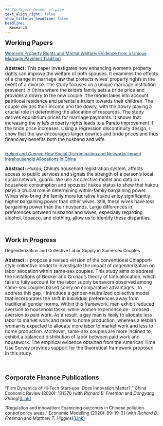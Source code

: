 ```yaml
---
## Configure header of page
text_align_right: false
show_title_as_headline: false
headline: |
  Research
---
```


<big><big><b>Working Papers</b></big></big>

<div> 
<a href="https://nbviewer.org/github/lzhuge/lzhuge.github.io/blob/main/papers/Womens_Property_Rights.pdf" style="color:#154360;" target="_blank">Women’s Property Rights and Marital Welfare: Evidence from a Unique Marriage Payment Tradition</a>
<br> <p style="line-height:120%; font-size: 15px"> <b>Abstract:</b> This paper investigates how enhancing women’s property rights can improve the welfare of both spouses. It examines the effects of a change in marriage law that protects wives’ property rights in the event of a divorce. The study focuses on a unique marriage institution prevalent in China where the bride’s family sets a bride price and provides a dowry to the new couple. The model takes into account patrilocal residence and parental altruism towards their children. The couple divides their income and the dowry, with the dowry playing a crucial role in determining the allocation of resources. The study derives equilibrium prices for marriage payments. It shows that increasing the wife’s property rights leads to a Pareto improvement if the bride price increases. Using a regression discontinuity design, I show that the law encourages larger dowries and bride prices and thus financially benefits both the husband and wife.</p>
</div>

<div style="line-height:100%;">
    <br>
</div>

<div> 
<a href="https://nbviewer.org/github/lzhuge/lzhuge.github.io/blob/main/papers/hukou.pdf" style="color:#154360;" target="_blank"><i>Hukou</i> and <i>Guanxi</i>: How Social Discrimination and Networks Impact Intrahousehold Allocations in China</a>
<br> <p style="line-height:120%; font-size: 15px"> <b>Abstract:</b> <i>Hukou</i>, China’s household registration system, affects access to public services and signals the strength of a person’s local social network, guanxi. We use a collective model and data on household consumption and spouses’ hukou status to show that hukou plays a crucial role in determining within-family bargaining power. Wives who bring the family more lucrative <i>hukou</i> enjoy significantly higher bargaining power than other wives. Still, these wives have less bargaining power than their husbands. Large differences in preferences between husbands and wives, especially regarding alcohol, tobacco, and clothing, allow us to identify these disparities.</p>
</div>

<div style="line-height:150%;">
    <br>
</div>

<big><big><b>Work in Progress</b></big></big>

<div> 
Degenderization and Collective Labor Supply in Same-sex Couples
<br> <p style="line-height:120%; font-size: 15px"> <b>Abstract:</b> I propose a revised version of the conventional Chiappori-style collective model to investigate the impact of degenderization on labor allocation within same-sex couples. This study aims to address the limitations of Becker and Gronau’s theory of time allocation, which fails to fully account for the labor supply behaviors observed among same-sex couples based solely on comparative advantages. To address this gap, I introduce a gender-neutralized collective model that incorporates the shift in individual preferences away from traditional gender norms. Within this framework, men exhibit reduced aversion to household tasks, while women experience de- creased aversion to paid work. As a result, a gay man is likely to allocate less labor to market work and more to home production, whereas a lesbian woman is expected to allocate more labor to market work and less to home production. Moreover, same-sex couples are more inclined to exhibit a balanced distribution of labor between paid work and housework. The empirical evidence obtained from the American Time Use Survey provides support for the theoretical framework proposed in this study.</p>
</div>

<div style="line-height:200%;">
    <br>
</div>

<big><big><b>Corporate Finance Publications</b></big></big>

<div> 
"Firm Dynamics of Hi-Tech Start-ups: Does Innovation Matter?,” China Economic Review (2020): 101370 (with <i>Richard B. Freeman</i> and <i>Dongyang Zhang</i>)<a href="https://www.sciencedirect.com/science/article/abs/pii/S1043951X19301312" style="color:#154360;" target="_blank">[Link]</a>
</div>

<div style="line-height:100%;">
    <br>
</div>

<div> 
“Regulation and innovation: Examining outcomes in Chinese pollution control policy areas,” Economic Modelling (2020): 89: 19-31 (with <i>Richard B. Freeman</i> and <i>Matthew T. Higgins</i>)<a href="https://www.sciencedirect.com/science/article/abs/pii/S0264999318301044" style="color:#154360;" target="_blank">[Link]</a>
</div>

<div style="line-height:300%;">
    <br>
</div>